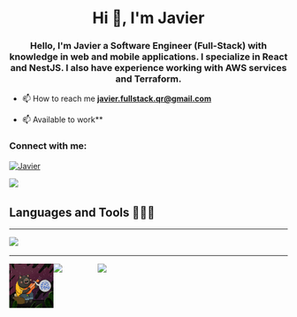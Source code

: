 <h1 align="center">Hi 👋, I'm Javier</h1>
<h3 align="center">Hello, I'm Javier a Software Engineer (Full-Stack)
with knowledge in web and mobile applications. I specialize in React and NestJS. I also have experience working with AWS services and Terraform.</h3>

- 📫 How to reach me **javier.fullstack.qr@gmail.com**

- 📫 Available to work**


<h3 align="left">Connect with me:</h3>
<p align="left">
<a href="https://www.linkedin.com/in/javier-rojas-287989209/" target="blank"><img align="center" src="https://raw.githubusercontent.com/rahuldkjain/github-profile-readme-generator/master/src/images/icons/Social/linked-in-alt.svg" alt="Javier" height="30" width="40" /></a>
</p>

<a href="mailto:javier.fullstack.qr@gmail.com" target="blank" > <img src="https://img.icons8.com/?size=64&id=44829&format=png" style="width:40px" /> </a>

<h2 >Languages and Tools 👨🏻‍💻</h2>
<hr/
<p align="left">
  <a href="https://skillicons.dev">
    <img src="https://skillicons.dev/icons?i=js,ts,nextjs,react,nestjs,postgresql,mongodb,git,tailwind,prisma,docker,aws,redis,rabbitmq,kubernetes,terraform,kafka,jest,githubactions,pinecone" />
  </a>
</p>
<hr/>
<div style="display: flex">
     <img src="https://raw.githubusercontent.com/github/explore/990a9efe0b9529eca38ca9e081bc7a97b18dff45/topics/zustand/zustand.png" style="width: 80px" />
    <img src="https://miro.medium.com/v2/resize:fit:1400/1*elhu-42TzQEdsFjKDbQhhA.png" style="width: 80px" />
    <img src="https://encrypted-tbn0.gstatic.com/images?q=tbn:ANd9GcQeTgWr8bzyCXEwxAE3ssmDM6cvl_GYgivQDg&s" style="width: 80px" style="height: 200px"  />
    
</div>




<!--tech stack icons-->
